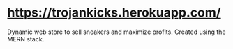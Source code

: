 # https://trojankicks.herokuapp.com/
Dynamic web store to sell sneakers and maximize profits. Created using the MERN stack.
